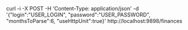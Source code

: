 curl -i -X POST -H 'Content-Type: application/json' -d '{"login":"USER_LOGIN", "password":"USER_PASSWORD", "monthsToParse":6, "useHttpUnit":true}' http://localhost:9898/finances
